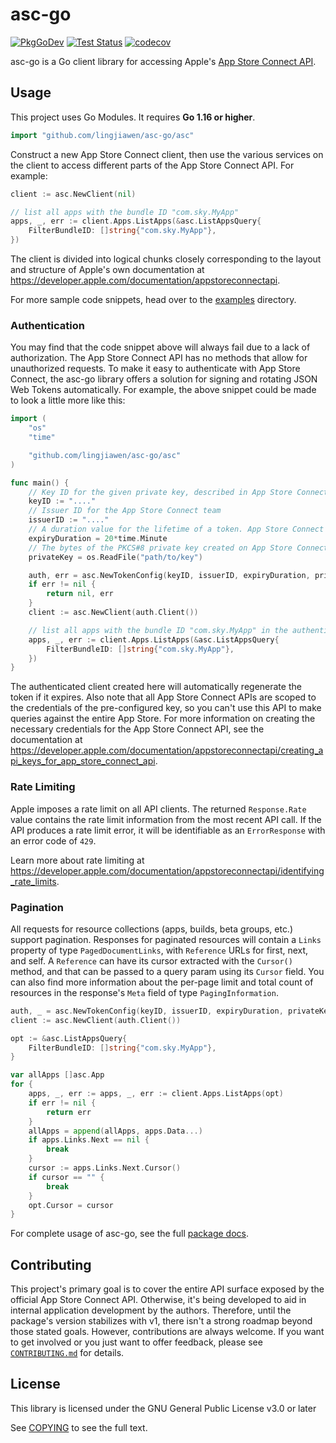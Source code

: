 # asc-go

[![PkgGoDev](https://pkg.go.dev/badge/github.com/lingjiawen/asc-go/asc)](https://pkg.go.dev/github.com/lingjiawen/asc-go/asc)
[![Test Status](https://github.com/lingjiawen/asc-go/asc/workflows/Run%20Tests/badge.svg)](https://github.com/lingjiawen/asc-go/asc/actions?query=workflow%253A%2522Run+Tests%2522)
[![codecov](https://codecov.io/gh/cidertool/asc-go/branch/main/graph/badge.svg)](https://codecov.io/gh/cidertool/asc-go)

asc-go is a Go client library for accessing Apple's [App Store Connect API](https://developer.apple.com/documentation/appstoreconnectapi).

## Usage

This project uses Go Modules. It requires **Go 1.16 or higher**.

```go
import "github.com/lingjiawen/asc-go/asc"
```

Construct a new App Store Connect client, then use the various services on the client to access different parts of the App Store Connect API. For example:

```go
client := asc.NewClient(nil)

// list all apps with the bundle ID "com.sky.MyApp"
apps, _, err := client.Apps.ListApps(&asc.ListAppsQuery{
    FilterBundleID: []string{"com.sky.MyApp"},
})
```

The client is divided into logical chunks closely corresponding to the layout and structure of Apple's own documentation at <https://developer.apple.com/documentation/appstoreconnectapi>.

For more sample code snippets, head over to the [examples](https://github.com/lingjiawen/asc-go/asc/tree/main/examples) directory.

### Authentication

You may find that the code snippet above will always fail due to a lack of authorization. The App Store Connect API has no methods that allow for unauthorized requests. To make it easy to authenticate with App Store Connect, the asc-go library offers a solution for signing and rotating JSON Web Tokens automatically. For example, the above snippet could be made to look a little more like this:

```go
import (
    "os"
    "time"

    "github.com/lingjiawen/asc-go/asc"
)

func main() {
    // Key ID for the given private key, described in App Store Connect
    keyID := "...."
    // Issuer ID for the App Store Connect team
    issuerID := "...."
    // A duration value for the lifetime of a token. App Store Connect does not accept a token with a lifetime of longer than 20 minutes
    expiryDuration = 20*time.Minute
    // The bytes of the PKCS#8 private key created on App Store Connect. Keep this key safe as you can only download it once.
    privateKey = os.ReadFile("path/to/key")

    auth, err = asc.NewTokenConfig(keyID, issuerID, expiryDuration, privateKey)
    if err != nil {
        return nil, err
    }
    client := asc.NewClient(auth.Client())

    // list all apps with the bundle ID "com.sky.MyApp" in the authenticated user's team
    apps, _, err := client.Apps.ListApps(&asc.ListAppsQuery{
        FilterBundleID: []string{"com.sky.MyApp"},
    })
}
```

The authenticated client created here will automatically regenerate the token if it expires. Also note that all App Store Connect APIs are scoped to the credentials of the pre-configured key, so you can't use this API to make queries against the entire App Store. For more information on creating the necessary credentials for the App Store Connect API, see the documentation at <https://developer.apple.com/documentation/appstoreconnectapi/creating_api_keys_for_app_store_connect_api>.

### Rate Limiting

Apple imposes a rate limit on all API clients. The returned `Response.Rate` value contains the rate limit information from the most recent API call. If the API produces a rate limit error, it will be identifiable as an `ErrorResponse` with an error code of `429`.

Learn more about rate limiting at <https://developer.apple.com/documentation/appstoreconnectapi/identifying_rate_limits>.

### Pagination

All requests for resource collections (apps, builds, beta groups, etc.) support pagination. Responses for paginated resources will contain a `Links` property of type `PagedDocumentLinks`, with `Reference` URLs for first, next, and self. A `Reference` can have its cursor extracted with the `Cursor()` method, and that can be passed to a query param using its `Cursor` field. You can also find more information about the per-page limit and total count of resources in the response's `Meta` field of type `PagingInformation`.

```go
auth, _ = asc.NewTokenConfig(keyID, issuerID, expiryDuration, privateKey)
client := asc.NewClient(auth.Client())

opt := &asc.ListAppsQuery{
    FilterBundleID: []string{"com.sky.MyApp"},
}

var allApps []asc.App
for {
    apps, _, err := apps, _, err := client.Apps.ListApps(opt)
	if err != nil {
		return err
	}
	allApps = append(allApps, apps.Data...)
    if apps.Links.Next == nil {
        break
    }
    cursor := apps.Links.Next.Cursor()
    if cursor == "" {
        break
    }
    opt.Cursor = cursor
}
```

For complete usage of asc-go, see the full [package docs](https://pkg.go.dev/github.com/lingjiawen/asc-go/asc).

## Contributing

This project's primary goal is to cover the entire API surface exposed by the official App Store Connect API. Otherwise, it's being developed to aid in internal application development by the authors. Therefore, until the package's version stabilizes with v1, there isn't a strong roadmap beyond those stated goals. However, contributions are always welcome. If you want to get involved or you just want to offer feedback, please see [`CONTRIBUTING.md`](https://github.com/cidertool/.github/blob/main/CONTRIBUTING.md) for details.

## License

This library is licensed under the GNU General Public License v3.0 or later

See [COPYING](./COPYING) to see the full text.
